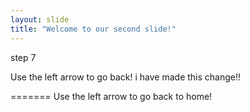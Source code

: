 ```yaml
---
layout: slide
title: "Welcome to our second slide!"
---
```

step 7

Use the left arrow to go back!
i have made this change!!

=======
Use the left arrow to go back to home!


